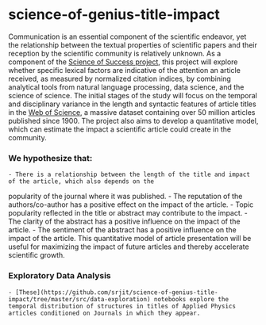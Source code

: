 # science-of-genius-title-impact


Communication is an essential component of the scientific endeavor, yet the relationship between the textual properties of scientific papers and their reception by the scientific community is relatively unknown. As a component of the [Science of Success project](https://www.barabasilab.com/publications/quantifying-the-evolution-of-individual-scientific-impact), this project will explore whether specific lexical factors are indicative of the attention an article received, as measured by normalized citation indices, by combining analytical tools from natural language processing, data science, and the science of science.
The initial stages of the study will focus on the temporal and disciplinary variance in the length and syntactic features of article titles in the [Web of Science](https://en.wikipedia.org/wiki/Web_of_Science), a massive dataset containing over 50 million articles published since 1900. The project also aims to develop a quantitative model, which can estimate the impact a scientific article could create in the community.


### We hypothesize that:
	- There is a relationship between the length of the title and impact of the article, which also depends on the
popularity of the journal where it was published.
	- The reputation of the authors/co-author has a positive effect on the impact of the article.
    - Topic popularity reflected in the title or abstract may contribute to the impact.
	- The clarity of the abstract has a positive influence on the impact of the article.
    - The sentiment of the abstract has a positive influence on the impact of the article.
This quantitative model of article presentation will be useful for maximizing the impact of future articles and
thereby accelerate scientific growth.


### Exploratory Data Analysis
	- [These](https://github.com/srjit/science-of-genius-title-impact/tree/master/src/data-exploration) notebooks explore the temporal distribution of structures in titles of Applied Physics articles conditioned on Journals in which they appear.
	







